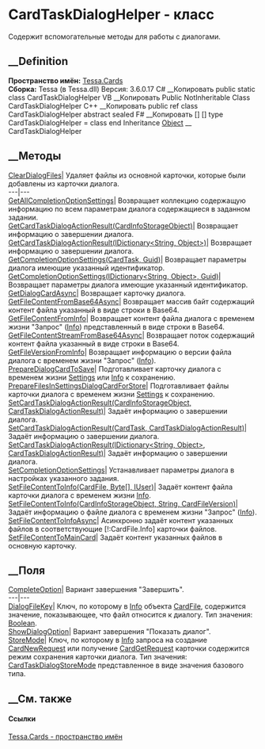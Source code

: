 # CardTaskDialogHelper - класс
Содержит вспомогательные методы для работы с диалогами.
## __Definition
 **Пространство имён:** [Tessa.Cards](N_Tessa_Cards.htm)  
 **Сборка:** Tessa (в Tessa.dll) Версия: 3.6.0.17
C# __Копировать
     public static class CardTaskDialogHelper
VB __Копировать
     Public NotInheritable Class CardTaskDialogHelper
C++ __Копировать
     public ref class CardTaskDialogHelper abstract sealed
F# __Копировать
     [<AbstractClassAttribute>]
    [<SealedAttribute>]
    type CardTaskDialogHelper = class end
Inheritance
    [Object](https://learn.microsoft.com/dotnet/api/system.object) __ CardTaskDialogHelper
##  __Методы
[ClearDialogFiles](M_Tessa_Cards_CardTaskDialogHelper_ClearDialogFiles.htm)|
Удаляет файлы из основной карточки, которые были добавлены из карточки
диалога.  
---|---  
[GetAllCompletionOptionSettings](M_Tessa_Cards_CardTaskDialogHelper_GetAllCompletionOptionSettings.htm)|
Возвращает коллекцию содержащую информацию по всем параметрам диалога
содержащиеся в заданном задании.  
[GetCardTaskDialogActionResult(CardInfoStorageObject)](M_Tessa_Cards_CardTaskDialogHelper_GetCardTaskDialogActionResult_1.htm)|
Возвращает информацию о завершении диалога.  
[GetCardTaskDialogActionResult(IDictionary<String,
Object>)](M_Tessa_Cards_CardTaskDialogHelper_GetCardTaskDialogActionResult.htm)|
Возвращает информацию о завершении диалога.  
[GetCompletionOptionSettings(CardTask,
Guid)](M_Tessa_Cards_CardTaskDialogHelper_GetCompletionOptionSettings_1.htm)|
Возвращает параметры диалога имеющие указанный идентификатор.  
[GetCompletionOptionSettings(IDictionary<String, Object>,
Guid)](M_Tessa_Cards_CardTaskDialogHelper_GetCompletionOptionSettings.htm)|
Возвращает параметры диалога имеющие указанный идентификатор.  
[GetDialogCardAsync](M_Tessa_Cards_CardTaskDialogHelper_GetDialogCardAsync.htm)|
Возвращает карточку диалога.  
[GetFileContentFromBase64Async](M_Tessa_Cards_CardTaskDialogHelper_GetFileContentFromBase64Async.htm)|
Возвращает массив байт содержащий контент файла указанный в виде строки в
Base64.  
[GetFileContentFromInfo](M_Tessa_Cards_CardTaskDialogHelper_GetFileContentFromInfo.htm)|
Возвращает контент файла диалога с временем жизни "Запрос"
([Info](T_Tessa_Cards_CardTaskDialogStoreMode.htm)) представленный в виде
строки в Base64.  
[GetFileContentStreamFromBase64Async](M_Tessa_Cards_CardTaskDialogHelper_GetFileContentStreamFromBase64Async.htm)|
Возвращает поток содержащий контент файла указанный в виде строки в Base64.  
[GetFileVersionFromInfo](M_Tessa_Cards_CardTaskDialogHelper_GetFileVersionFromInfo.htm)|
Возвращает информацию о версии файла диалога с временем жизни "Запрос"
([Info](T_Tessa_Cards_CardTaskDialogStoreMode.htm)).  
[PrepareDialogCardToSave](M_Tessa_Cards_CardTaskDialogHelper_PrepareDialogCardToSave.htm)|
Подготавливает карточку диалога с временем жизни
[Settings](T_Tessa_Cards_CardTaskDialogStoreMode.htm) или
[Info](T_Tessa_Cards_CardTaskDialogStoreMode.htm) к сохранению.  
[PrepareFilesInSettingsDialogCardForStore](M_Tessa_Cards_CardTaskDialogHelper_PrepareFilesInSettingsDialogCardForStore.htm)|
Подготавливает файлы карточки диалога с временем жизни
[Settings](T_Tessa_Cards_CardTaskDialogStoreMode.htm) к сохранению.  
[SetCardTaskDialogActionResult(CardInfoStorageObject,
CardTaskDialogActionResult)](M_Tessa_Cards_CardTaskDialogHelper_SetCardTaskDialogActionResult_1.htm)|
Задаёт информацию о завершении диалога.  
[SetCardTaskDialogActionResult(CardTask,
CardTaskDialogActionResult)](M_Tessa_Cards_CardTaskDialogHelper_SetCardTaskDialogActionResult_2.htm)|
Задаёт информацию о завершении диалога.  
[SetCardTaskDialogActionResult(IDictionary<String, Object>,
CardTaskDialogActionResult)](M_Tessa_Cards_CardTaskDialogHelper_SetCardTaskDialogActionResult.htm)|
Задаёт информацию о завершении диалога.  
[SetCompletionOptionSettings](M_Tessa_Cards_CardTaskDialogHelper_SetCompletionOptionSettings.htm)|
Устанавливает параметры диалога в настройках указанного задания.  
[SetFileContentToInfo(CardFile, Byte[],
IUser)](M_Tessa_Cards_CardTaskDialogHelper_SetFileContentToInfo.htm)|  Задаёт
контент файла карточки диалога с временем жизни
[Info](T_Tessa_Cards_CardTaskDialogStoreMode.htm).  
[SetFileContentToInfo(CardInfoStorageObject, String,
CardFileVersion)](M_Tessa_Cards_CardTaskDialogHelper_SetFileContentToInfo_1.htm)|
Задаёт информацию о файле диалога с временем жизни "Запрос"
([Info](T_Tessa_Cards_CardTaskDialogStoreMode.htm)).  
[SetFileContentToInfoAsync](M_Tessa_Cards_CardTaskDialogHelper_SetFileContentToInfoAsync.htm)|
Асинхронно задаёт контент указанных файлов в соответствующие [!:CardFile.Info]
карточки файлов.  
[SetFileContentToMainCard](M_Tessa_Cards_CardTaskDialogHelper_SetFileContentToMainCard.htm)|
Задаёт контент указанных файлов в основную карточку.  
## __Поля
[CompleteOption](F_Tessa_Cards_CardTaskDialogHelper_CompleteOption.htm)|
Вариант завершения "Завершить".  
---|---  
[DialogFileKey](F_Tessa_Cards_CardTaskDialogHelper_DialogFileKey.htm)|  Ключ,
по которому в [Info](P_Tessa_Cards_CardInfoStorageObject_Info.htm) объекта
[CardFile](T_Tessa_Cards_CardFile.htm), содержится значение, показывающее, что
файл относится к диалогу. Тип значения:
[Boolean](https://learn.microsoft.com/dotnet/api/system.boolean).  
[ShowDialogOption](F_Tessa_Cards_CardTaskDialogHelper_ShowDialogOption.htm)|
Вариант завершения "Показать диалог".  
[StoreMode](F_Tessa_Cards_CardTaskDialogHelper_StoreMode.htm)|  Ключ, по
которому в [Info](P_Tessa_Cards_CardInfoStorageObject_Info.htm) запроса на
создание [CardNewRequest](T_Tessa_Cards_CardNewRequest.htm) или получение
[CardGetRequest](T_Tessa_Cards_CardGetRequest.htm) карточки содержится режим
сохранения карточки диалога. Тип значения:
[CardTaskDialogStoreMode](T_Tessa_Cards_CardTaskDialogStoreMode.htm)
представленное в виде значения базового типа.  
## __См. также
#### Ссылки
[Tessa.Cards - пространство имён](N_Tessa_Cards.htm)
